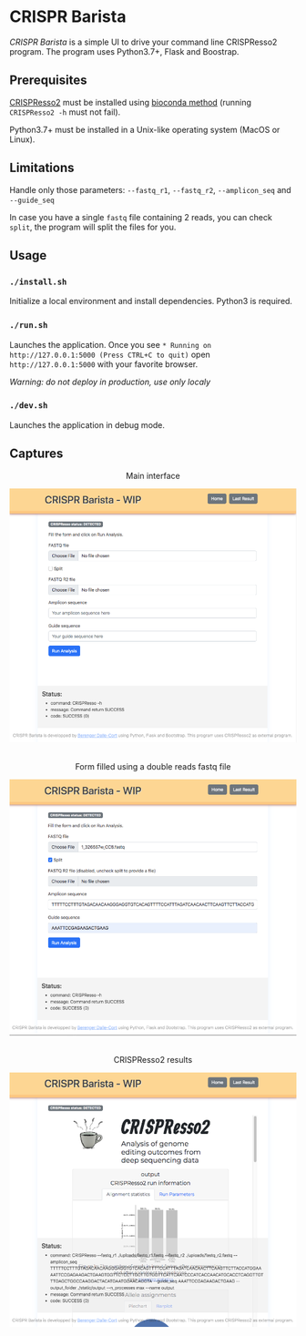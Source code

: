 # CRISPR Barista

*CRISPR Barista* is a simple UI to drive your command line CRISPResso2 program.
The program uses Python3.7+, Flask and Boostrap.

## Prerequisites

[CRISPResso2](https://github.com/pinellolab/CRISPResso2) must be installed using [bioconda method](https://github.com/pinellolab/CRISPResso2#bioconda) (running `CRISPResso2 -h` must not fail).

Python3.7+ must be installed in a Unix-like operating system (MacOS or Linux).

## Limitations

Handle only those parameters: `--fastq_r1`, `--fastq_r2`, `--amplicon_seq` and `--guide_seq`

In case you have a single `fastq` file containing 2 reads, you can check `split`, the program will split the files for you.

## Usage

### `./install.sh`

Initialize a local environment and install dependencies.
Python3 is required.

### `./run.sh`

Launches the application.
Once you see `* Running on http://127.0.0.1:5000 (Press CTRL+C to quit)` open `http://127.0.0.1:5000` with your favorite browser.

*Warning: do not deploy in production, use only localy*

### `./dev.sh`

Launches the application in debug mode.

## Captures

<div align="center">
  <p>Main interface</p>
  <img width="600" src="./img/capture-home.png"/>
  <br><br>
  <p>Form filled using a double reads fastq file</p>
  <img width="600" src="./img/capture-form-filled.png"/>
  <br><br>
  <p>CRISPResso2 results</p>
  <img width="600" src="./img/capture-results.png"/>
</div>

